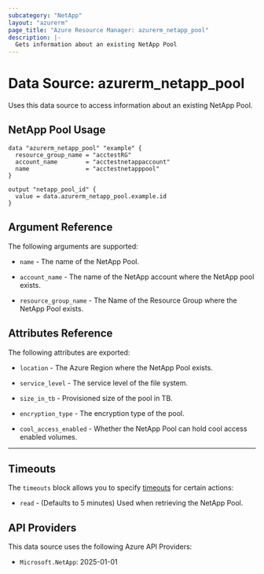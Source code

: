 ```yaml
---
subcategory: "NetApp"
layout: "azurerm"
page_title: "Azure Resource Manager: azurerm_netapp_pool"
description: |-
  Gets information about an existing NetApp Pool
---
```


# Data Source: azurerm_netapp_pool

Uses this data source to access information about an existing NetApp Pool.

## NetApp Pool Usage

```hcl
data "azurerm_netapp_pool" "example" {
  resource_group_name = "acctestRG"
  account_name        = "acctestnetappaccount"
  name                = "acctestnetapppool"
}

output "netapp_pool_id" {
  value = data.azurerm_netapp_pool.example.id
}
```

## Argument Reference

The following arguments are supported:

* `name` - The name of the NetApp Pool.

* `account_name` - The name of the NetApp account where the NetApp pool exists.

* `resource_group_name` - The Name of the Resource Group where the NetApp Pool exists.

## Attributes Reference

The following attributes are exported:

* `location` - The Azure Region where the NetApp Pool exists.

* `service_level` - The service level of the file system.

* `size_in_tb` - Provisioned size of the pool in TB.

* `encryption_type` - The encryption type of the pool.

* `cool_access_enabled` - Whether the NetApp Pool can hold cool access enabled volumes.

---

## Timeouts

The `timeouts` block allows you to specify [timeouts](https://www.terraform.io/language/resources/syntax#operation-timeouts) for certain actions:

* `read` - (Defaults to 5 minutes) Used when retrieving the NetApp Pool.

## API Providers
<!-- This section is generated, changes will be overwritten -->
This data source uses the following Azure API Providers:

* `Microsoft.NetApp`: 2025-01-01
